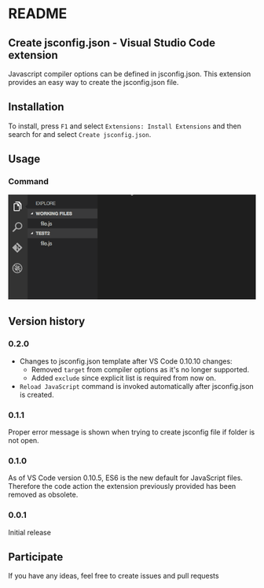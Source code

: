 # README

## Create jsconfig.json - Visual Studio Code extension

Javascript compiler options can be defined in jsconfig.json.
This extension provides an easy way to create the jsconfig.json file.

## Installation

To install, press `F1` and select `Extensions: Install Extensions` and then search for and select `Create jsconfig.json`.

## Usage

### Command

![Command to create jsconfig.json](images/create-jsconfig-cmd.gif)

## Version history

### 0.2.0

* Changes to jsconfig.json template after VS Code 0.10.10 changes:
  * Removed `target` from compiler options as it's no longer supported.
  * Added `exclude` since explicit list is required from now on.
* `Reload JavaScript` command is invoked automatically after jsconfig.json is created.

### 0.1.1

Proper error message is shown when trying to create jsconfig file if folder is not open.

### 0.1.0

As of VS Code version 0.10.5, ES6 is the new default for JavaScript files. Therefore the code action the extension previously provided has been removed as obsolete.

### 0.0.1

Initial release

## Participate

If you have any ideas, feel free to create issues and pull requests

